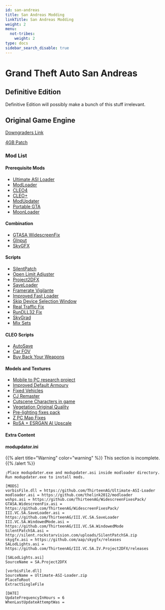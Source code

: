 ```yaml
---
id: san-andreas
title: San Andreas Modding
linkTitle: San Andreas Modding
weight: 2
menu:
  not-tribes:
    weight: 2
type: docs
sidebar_search_disable: true
---
```

# Grand Theft Auto San Andreas

## Definitive Edition

Definitive Edition will possibly make a bunch of this stuff irrelevant. 

## Original Game Engine
[Downgraders Link](https://gtaforums.com/topic/936600-iii-iv-various-gta-downgraders/)

[4GB Patch](https://ntcore.com/?page_id=371)

### Mod List
#### Prerequisite Mods
- [Ultimate ASI Loader](https://github.com/ThirteenAG/Ultimate-ASI-Loader/releases/latest)
- [ModLoader](https://github.com/thelink2012/modloader/releases/latest)
- [CLEO4](https://github.com/cleolibrary/CLEO4/releases/latest)
- [CLEO+](https://www.mixmods.com.br/2020/03/CLEOPlus.html)
- [ModUpdater](https://github.com/ThirteenAG/modupdater/releases/latest)
- [Portable GTA](http://gta.rockstarvision.com/workshop/portablegta.dll)
- [MoonLoader](https://gtaforums.com/topic/890987-moonloader/)

#### Combination
- [GTASA WidescreenFix](https://github.com/ThirteenAG/WidescreenFixesPack/releases/tag/gtasa)
- [GInput](https://silent.rockstarvision.com/uploads/GInputSA.zip)
- [SkyGFX](https://github.com/aap/skygfx/releases)

#### Scripts
- [SilentPatch](https://silent.rockstarvision.com/uploads/SilentPatchSA.zip)
- [Open Limit Adjuster](https://github.com/ThirteenAG/III.VC.SA.LimitAdjuster/releases)
- [Project2DFX](https://github.com/ThirteenAG/III.VC.SA.IV.Project2DFX/releases/tag/gtasa)
- [SaveLoader](https://github.com/ThirteenAG/III.VC.SA.SaveLoader/releases/latest)
- [Framerate Vigilante](https://www.mixmods.com.br/2019/06/framerate-vigilante.html)
- [Improved Fast Loader](https://gtaforums.com/topic/686694-improved-fast-loader/)
- [Skip Device Selection Window](https://www.gtainside.com/en/sanandreas/mods/99791-skip-device-selection-window)
- [Real Traffic Fix](https://www.mixmods.com.br/2019/12/Real-Traffic-Fix.html)
- [RunDLL32 Fix](https://www.gtagarage.com/mods/show.php?id=19293)
- [SkyGrad](https://www.mixmods.com.br/2015/03/sky-gradient-fix-corrigir-linhas.html)
- [Mix Sets](https://www.mixmods.com.br/2019/08/mod-mixsets.html)

#### CLEO Scripts
- [AutoSave](https://github.com/ThirteenAG/III.VC.SA.CLEOScripts/releases/tag/autosave)
- [Car FOV](https://github.com/ThirteenAG/III.VC.SA.CLEOScripts/releases/tag/carfov)
- [Buy Back Your Weapons](https://github.com/ThirteenAG/III.VC.SA.CLEOScripts/releases/tag/BuyBackYourWeapons)

#### Models and Textures
- [Mobile to PC research project](https://gtaforums.com/topic/661961-sa-mobile-to-pc-research-project/)
- [Improved Default Armoury](https://gtaforums.com/topic/933587-improved-default-armoury-reflections-positions-model-and-texture-improvements/)
- [Fixed Vehicles](https://gtaforums.com/topic/725635-gta-san-andreas-fixed-vanilla-vehicles/)
- [CJ Remaster](https://www.mixmods.com.br/2019/03/cj-official-remaster-texturas-hq-do.html)
- [Cutscene Characters in game](https://www.mixmods.com.br/2020/05/sa-cutscene-characters-for-gameplay.html)
- [Vegetation Original Quality](https://gtaforums.com/topic/766488-relwipsa-vegetation-original-quality/)
- [Pre-lighting fixes pack](https://www.mixmods.com.br/2020/03/pre-lighting-fixes-pack.html)
- [Z PC Map Fixes](https://www.mixmods.com.br/2018/10/z-pc-maps-fixes-correcoes-para-o-mapa.html)
- [RoSA + ESRGAN AI Upscale](https://www.mixmods.com.br/2020/11/rosa-esrgan-ai-upscale-pack-de-texturas.html)

#### Extra Content

#### modupdator.ini

{{% alert title="Warning" color="warning" %}}
This section is incomplete.
{{% /alert %}}


```
;Place modupdater.exe and modupdater.asi inside modloader directory. Run modupdater.exe to install mods.

[MODS]
vorbisFile.dll = https://github.com/ThirteenAG/Ultimate-ASI-Loader
modloader.asi = https://github.com/thelink2012/modloader
wshps.asi = https://github.com/ThirteenAG/WidescreenFixesPack/
GTASA.WidescreenFix.asi = https://github.com/ThirteenAG/WidescreenFixesPack/
III.VC.SA.SaveLoader.asi = https://github.com/ThirteenAG/III.VC.SA.SaveLoader
III.VC.SA.WindowedMode.asi = https://github.com/ThirteenAG/III.VC.SA.WindowedMode
SilentPatchSA.asi = http://silent.rockstarvision.com/uploads/SilentPatchSA.zip
skygfx.asi = https://github.com/aap/skygfx/releases
SALodLights.asi = https://github.com/ThirteenAG/III.VC.SA.IV.Project2DFX/releases

[SALodLights.asi]
SourceName = SA.Project2DFX

[vorbisFile.dll]
SourceName = Ultimate-ASI-Loader.zip
PlaceToRoot
ExtractSingleFile

[DATE]
UpdateFrequencyInHours = 6
WhenLastUpdateAttemptWas = 
```
